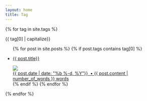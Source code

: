 ```yaml
---
layout: home
title: Tag
---
```


{% for tag in site.tags %}
<div class="card">
<span id="{{ tag[0] }}">{{ tag[0] | capitalize}}</span>
</div>
<ul>
 {% for post in site.posts %}
	 {% if post.tags contains tag[0] %}
        <a href="{{ site.url }}{{ post.url }}">
			<li class="card">
			<div class="sub-title">
			<p>{{ post.title}}</p>
			</div>
			<img class="thumbnail" src="{{ site.url }}/img/social.jpg">
			<div class="info">
	        <span class="postDate">{{ post.date | date: "%b %-d, %Y"}}&nbsp; • </span>
	        <span class="postCount">{{ post.content | number_of_words }} words</span>
	        </div>
	        </li>
        </a>
	 {% endif %}
 {% endfor %}
</ul>
{% endfor %}
